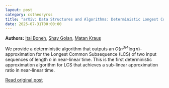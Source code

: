 ```yaml
---
layout: post
category: cstheoryrss
title: "arXiv: Data Structures and Algorithms: Deterministic Longest Common Subsequence Approximation in Near-Linear"
date: 2025-07-31T00:00:00
---
```


**Authors:** [Itai Boneh](https://dblp.uni-trier.de/search?q=Itai+Boneh), [Shay Golan](https://dblp.uni-trier.de/search?q=Shay+Golan), [Matan Kraus](https://dblp.uni-trier.de/search?q=Matan+Kraus)

We provide a deterministic algorithm that outputs an $O(n^{3/4} \log
n)$-approximation for the Longest Common Subsequence (LCS) of two input
sequences of length $n$ in near-linear time. This is the first deterministic
approximation algorithm for LCS that achieves a sub-linear approximation ratio
in near-linear time.

[Read original post](http://arxiv.org/abs/2507.22486v1)
